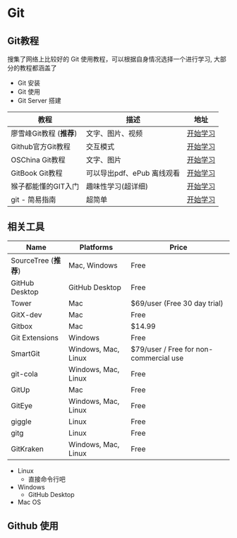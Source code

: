 # Git

## Git教程

搜集了网络上比较好的 Git 使用教程，可以根据自身情况选择一个进行学习, 大部分的教程都涵盖了

- Git 安装
- Git 使用
- Git Server 搭建


教程 | 描述 | 地址
---|---|---
廖雪峰Git教程 (**推荐**) | 文字、图片、视频| [开始学习](http://www.liaoxuefeng.com/wiki/0013739516305929606dd18361248578c67b8067c8c017b000)
Github官方Git教程 | 交互模式 | [开始学习](https://try.github.io/levels/1/challenges/5)
OSChina Git教程 | 文字、图片 | [开始学习](https://git.oschina.net/progit/)
GitBook Git教程 | 可以导出pdf、ePub 离线观看 | [开始学习](https://lvwzhen.gitbooks.io/git-tutorial/content/)
猴子都能懂的GIT入门 | 趣味性学习(超详细) | [开始学习](https://backlogtool.com/git-guide/cn/)
git - 简易指南 | 超简单 | [开始学习](http://www.bootcss.com/p/git-guide/)

## 相关工具


Name | Platforms | Price
--- | --- | ---
SourceTree (**推荐**) | Mac, Windows | Free
GitHub Desktop | GitHub Desktop | Free
Tower | Mac | $69/user (Free 30 day trial)
GitX-dev | Mac | Free
Gitbox | Mac | $14.99
Git Extensions | Windows | Free
SmartGit |  Windows, Mac, Linux |  $79/user / Free for non-commercial use
git-cola | Windows, Mac, Linux | Free
GitUp | Mac | Free
GitEye | Windows, Mac, Linux | Free
giggle | Linux | Free
gitg | Linux | Free
GitKraken | Windows, Mac, Linux | Free

- Linux
  - 直接命令行吧
- Windows
  - GitHub Desktop
- Mac OS



## Github 使用
